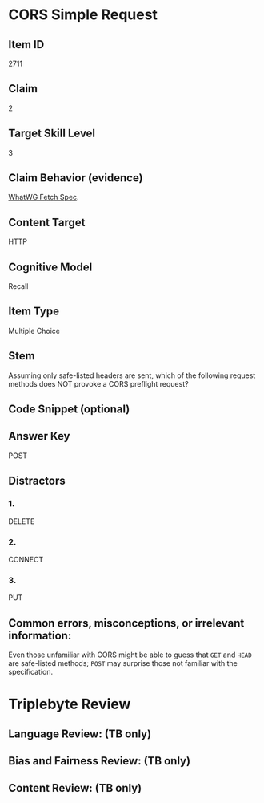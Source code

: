 # CORS Simple Request

## Item ID
2711

## Claim
2

## Target Skill Level
3

## Claim Behavior (evidence)
[WhatWG Fetch Spec](https://fetch.spec.whatwg.org/#cors-safelisted-method).

## Content Target
HTTP

## Cognitive Model
Recall

## Item Type
Multiple Choice

## Stem
Assuming only safe-listed headers are sent, which of the following request methods does NOT provoke a CORS preflight request?

## Code Snippet (optional)

## Answer Key
POST

## Distractors
### 1.
DELETE

### 2.
CONNECT

### 3.
PUT

## Common errors, misconceptions, or irrelevant information:
Even those unfamiliar with CORS might be able to guess that `GET` and `HEAD` are safe-listed methods; `POST` may surprise those not familiar with the specification.

# Triplebyte Review

## Language Review: (TB only)

## Bias and Fairness Review: (TB only)

## Content Review: (TB only)

